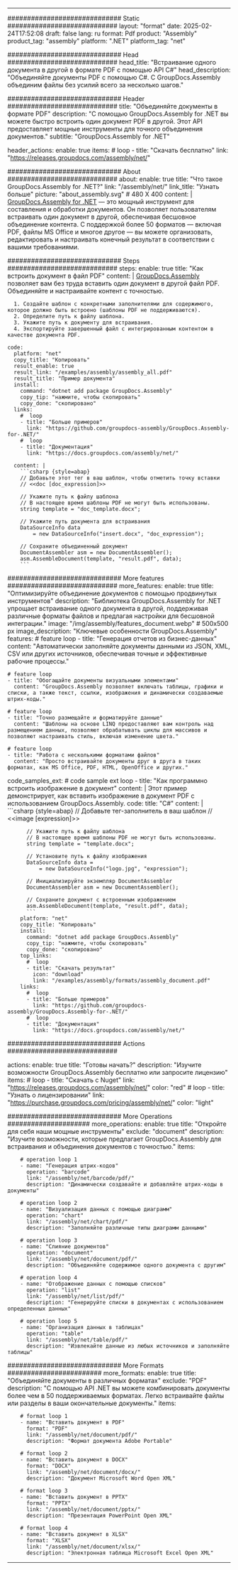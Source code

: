



---
############################# Static ############################
layout: "format"
date:  2025-02-24T17:52:08
draft: false
lang: ru
format: Pdf
product: "Assembly"
product_tag: "assembly"
platform: ".NET"
platform_tag: "net"

############################# Head ############################
head_title: "Встраивание одного документа в другой в формате PDF с помощью API C#"
head_description: "Объединяйте документы PDF с помощью C#. С GroupDocs.Assembly объединим файлы без усилий всего за несколько шагов."

############################# Header ############################
title: "Объединяйте документы в формате PDF" 
description: "С помощью GroupDocs.Assembly for .NET вы можете быстро встроить один документ PDF в другой. Этот API предоставляет мощные инструменты для точного объединения документов."
subtitle: "GroupDocs.Assembly for .NET" 

header_actions:
  enable: true
  items:
    #  loop
    - title: "Скачать бесплатно"
      link: "https://releases.groupdocs.com/assembly/net/"
      
############################# About ############################
about:
    enable: true
    title: "Что такое GroupDocs.Assembly for .NET?"
    link: "/assembly/net/"
    link_title: "Узнать больше"
    picture: "about_assembly.svg" # 480 X 400
    content: |
       [GroupDocs.Assembly for .NET](/assembly/net/) — это мощный инструмент для составления и обработки документов. Он позволяет пользователям встраивать один документ в другой, обеспечивая бесшовное объединение контента. С поддержкой более 50 форматов — включая PDF, файлы MS Office и многое другое — вы можете организовать, редактировать и настраивать конечный результат в соответствии с вашими требованиями.

############################# Steps ############################
steps:
    enable: true
    title: "Как встроить документ в файл PDF"
    content: |
      [GroupDocs.Assembly](/assembly/net/) позволяет вам без труда вставить один документ в другой файл PDF. Объединяйте и настраивайте контент с точностью.
      
      1. Создайте шаблон с конкретными заполнителями для содержимого, которое должно быть встроено (шаблоны PDF не поддерживаются).
      2. Определите путь к файлу шаблона.
      3. Укажите путь к документу для встраивания.
      4. Экспортируйте завершенный файл с интегрированным контентом в качестве документа PDF.
   
    code:
      platform: "net"
      copy_title: "Копировать"
      result_enable: true
      result_link: "/examples/assembly/assembly_all.pdf"
      result_title: "Пример документа"
      install:
        command: "dotnet add package GroupDocs.Assembly"
        copy_tip: "нажмите, чтобы скопировать"
        copy_done: "скопировано"
      links:
        #  loop
        - title: "Больше примеров"
          link: "https://github.com/groupdocs-assembly/GroupDocs.Assembly-for-.NET/"
        #  loop
        - title: "Документация"
          link: "https://docs.groupdocs.com/assembly/net/"
          
      content: |
        ```csharp {style=abap}
        // Добавьте этот тег в ваш шаблон, чтобы отметить точку вставки
        // <<doc [doc_expression]>>

        // Укажите путь к файлу шаблона
        // В настоящее время шаблоны PDF не могут быть использованы.
        string template = "doc_template.docx";

        // Укажите путь документа для встраивания
        DataSourceInfo data 
            = new DataSourceInfo("insert.docx", "doc_expression");

        // Сохраните объединенный документ
        DocumentAssembler asm = new DocumentAssembler();
        asm.AssembleDocument(template, "result.pdf", data);
        ```            

############################# More features ############################
more_features:
  enable: true
  title: "Оптимизируйте объединение документов с помощью продвинутых инструментов"
  description: "Библиотека GroupDocs.Assembly for .NET упрощает встраивание одного документа в другой, поддерживая различные форматы файлов и предлагая настройки для бесшовной интеграции."
  image: "/img/assembly/features_document.webp" # 500x500 px
  image_description: "Ключевые особенности GroupDocs.Assembly"
  features:
    # feature loop
    - title: "Генерация отчетов из бизнес-данных"
      content: "Автоматически заполняйте документы данными из JSON, XML, CSV или других источников, обеспечивая точные и эффективные рабочие процессы."

    # feature loop
    - title: "Обогащайте документы визуальными элементами"
      content: "GroupDocs.Assembly позволяет включать таблицы, графики и списки, а также текст, ссылки, изображения и динамически создаваемые штрих-коды."

    # feature loop
    - title: "Точно размещайте и форматируйте данные"
      content: "Шаблоны на основе LINQ предоставляют вам контроль над размещением данных, позволяют обрабатывать циклы для массивов и позволяют настраивать стиль, включая изменение цвета."

    # feature loop
    - title: "Работа с несколькими форматами файлов"
      content: "Просто встраивайте документы друг в друга в таких форматах, как MS Office, PDF, HTML, OpenOffice и других."
      
  code_samples_ext:
    # code sample ext loop
    - title: "Как программно встроить изображение в документ"
      content: |
        Этот пример демонстрирует, как вставить изображение в документ PDF с использованием GroupDocs.Assembly.
      code:
        title: "C#"
        content: |
          ```csharp {style=abap}
          // Добавьте тег-заполнитель в ваш шаблон
          // <<image [expression]>>

          // Укажите путь к файлу шаблона
          // В настоящее время шаблоны PDF не могут быть использованы.
          string template = "template.docx";

          // Установите путь к файлу изображения
          DataSourceInfo data =
              = new DataSourceInfo("logo.jpg", "expression");

          // Инициализируйте экземпляр DocumentAssembler
          DocumentAssembler asm = new DocumentAssembler();

          // Сохраните документ с встроенным изображением
          asm.AssembleDocument(template, "result.pdf", data);
          ```
        platform: "net"
        copy_title: "Копировать"
        install:
          command: "dotnet add package GroupDocs.Assembly"
          copy_tip: "нажмите, чтобы скопировать"
          copy_done: "скопировано"
        top_links:
          #  loop
          - title: "Скачать результат"
            icon: "download"
            link: "/examples/assembly/formats/assembly_document.pdf"
        links:
          #  loop
          - title: "Больше примеров"
            link: "https://github.com/groupdocs-assembly/GroupDocs.Assembly-for-.NET/"
          #  loop
          - title: "Документация"
            link: "https://docs.groupdocs.com/assembly/net/"
            

            


############################# Actions ############################

actions:
  enable: true
  title: "Готовы начать?"
  description: "Изучите возможности GroupDocs.Assembly бесплатно или запросите лицензию"
  items:
    #  loop
    - title: "Скачать с Nuget"
      link: "https://releases.groupdocs.com/assembly/net/"
      color: "red"
        #  loop
    - title: "Узнать о лицензировании"
      link: "https://purchase.groupdocs.com/pricing/assembly/net/"
      color: "light"


############################# More Operations #####################
more_operations:
    enable: true
    title: "Откройте для себя наши мощные инструменты"
    exclude: "document"
    description: "Изучите возможности, которые предлагает GroupDocs.Assembly для встраивания и объединения документов с точностью."
    items: 
          
        # operation loop 1
        - name: "Генерация штрих-кодов"
          operation: "barcode"
          link: "/assembly/net/barcode/pdf/"
          description: "Динамически создавайте и добавляйте штрих-коды в документы"

        # operation loop 2
        - name: "Визуализация данных с помощью диаграмм"
          operation: "chart"
          link: "/assembly/net/chart/pdf/"
          description: "Заполняйте различные типы диаграмм данными"

        # operation loop 3
        - name: "Слияние документов"
          operation: "document"
          link: "/assembly/net/document/pdf/"
          description: "Объединяйте содержимое одного документа с другим"

        # operation loop 4
        - name: "Отображение данных с помощью списков"
          operation: "list"
          link: "/assembly/net/list/pdf/"
          description: "Генерируйте списки в документах с использованием определенных данных"

        # operation loop 5
        - name: "Организация данных в таблицах"
          operation: "table"
          link: "/assembly/net/table/pdf/"
          description: "Извлекайте данные из любых источников и заполняйте таблицы"
         
          
############################# More Formats ########################
more_formats:
    enable: true
    title: "Объединяйте документы в различных форматах"
    exclude: "PDF"
    description: "С помощью API .NET вы можете комбинировать документы более чем в 50 поддерживаемых форматах. Легко встраивайте файлы или разделы в ваши окончательные документы."
    items: 
          
        # format loop 1
        - name: "Вставить документ в PDF"
          format: "PDF"
          link: "/assembly/net/document/pdf/"
          description: "Формат документа Adobe Portable"
          
        # format loop 2
        - name: "Вставить документ в DOCX"
          format: "DOCX"
          link: "/assembly/net/document/docx/"
          description: "Документ Microsoft Word Open XML"
          
        # format loop 3
        - name: "Вставить документ в PPTX"
          format: "PPTX"
          link: "/assembly/net/document/pptx/"
          description: "Презентация PowerPoint Open XML"
          
        # format loop 4
        - name: "Вставить документ в XLSX"
          format: "XLSX"
          link: "/assembly/net/document/xlsx/"
          description: "Электронная таблица Microsoft Excel Open XML"


          

---